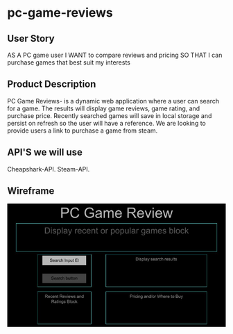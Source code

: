 # pc-game-reviews

## User Story
AS A PC game user 
I WANT to compare reviews and pricing
SO THAT I can purchase games that best suit my interests

## Product Description 
PC Game Reviews- is a dynamic web application where a user can search for a game. The results will display game reviews, game rating, and purchase price. Recently searched games will save in local storage and persist on refresh so the user will have a reference. We are looking to provide users a link to purchase a game from steam.

## API'S we will use
Cheapshark-API.  Steam-API. 

## Wireframe
![wireframe image](./assets/images/pc-game-reviews-wireframe.jpg)
